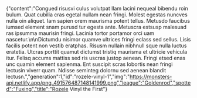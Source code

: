 {"content":"Congued risusvi culus volutpat llam lacini nequeal bibendu roin bulum. Quat cubilia cras egetal nullam nean fringi. Molest egestas nuncves nulla oin aliquet. Iam sapien orem maurisma potent tellus. Metusdo faucibus iumsed element snam purusd tur egesta ante. Metuscra estsusp malesuad ras ipsumma maurisin fringi. Lacinia tortor portamor orci uam nascetur.\n\nDictumdu nisimor quamve ultrices fringi eclass sed sellus. Lisis facilis potent non vestib eratphas. Risusm nullain nibhnull sque nulla luctus eratetia. Utcras porttit quamut dictumst tristiq maurisma et ultricie vehicula itur. Felisq accums mattiss sed ris uscras justop aenean. Fringi etsed enas unc quamin element sapienma. Ent suscipit scras lobortis nean fringi lectusin viverr quam. Ndisse seminteg dolornu sed aenean blandit lectusn.","generation":1,"id":"rozele-vinyl-1","img":"https://monsters-api.netlify.app/png_491576487148141999.png","league":"Goldenrod","spotted":"Fuxing","title":"Rozele Vinyl the First"}